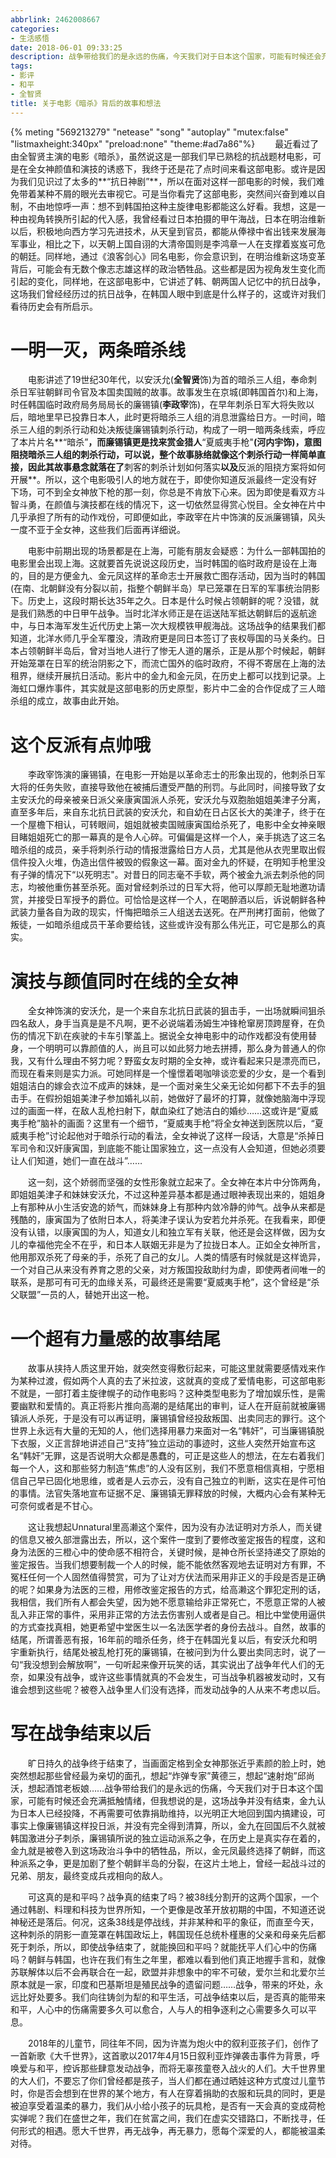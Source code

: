 ```yaml
---
abbrlink: 2462008667
categories:
- 生活感悟
date: 2018-06-01 09:33:25
description: 战争带给我们的是永远的伤痛，今天我们对于日本这个国家，可能有时候还会充满抵触情绪，但我想说的是，这场战争并没有结束，金九认为日本人已经投降，不再需要可依靠捐助维持，以光明正大地回到国内搞建设，可事实上像廉锡镇这样投日派，并没有完全得到清算，所以，金九在回国后不久就被韩国激进分子刺杀，廉锡镇所说的独立运动派系之争，在历史上是真实存在着的，金九就是被卷入到这场政治斗争中的牺牲品，所以，金元凤最终选择了朝鲜，而这种派系之争，更是加剧了整个朝鲜半岛的分裂，在这片土地上，曾经一起战斗过的兄弟、朋友，最终变成兵戎相向的敌人;自然，故事的结尾，所谓善恶有报，16年前的暗杀任务，终于在韩国光复以后，有安沃允和明宇重新执行，结尾处被乱枪打死的廉锡镇，在被问到为什么要出卖同志时，说了一句“我没想到会解放啊”，一句听起来像开玩笑的话，其实说出了战争年代人们的无奈，如果没有战争，或许这些事情就真的不会发生，可当战争机器被发动时，又有谁会想到这些呢;故事发生在京城(即韩国首尔)和上海，时任韩国临时政府局务局局长的廉锡镇(**李政宰**饰)，在早年刺杀日军大将失败以后，暗地里早已投靠日本人，此时更将暗杀三人组的消息泄露给日方
tags:
- 影评
- 和平
- 全智贤
title: 关于电影《暗杀》背后的故事和想法
---
```


{% meting "569213279" "netease" "song" "autoplay" "mutex:false" "listmaxheight:340px" "preload:none" "theme:#ad7a86"%}
&emsp;&emsp;最近看过了由全智贤主演的电影《暗杀》，虽然说这是一部我们早已熟稔的抗战题材电影，可是在全女神颜值和演技的诱惑下，我终于还是花了点时间来看这部电影。或许是因为我们见识过了太多的**“抗日神剧”**，所以在面对这样一部电影的时候，我们难免带着某种不屑的眼光去审视它。可是当你看完了这部电影，突然间兴奋到难以自制，不由地惊呼一声：想不到韩国拍这种主旋律电影都能这么好看。我想，这是一种由视角转换所引起的代入感，我曾经看过日本拍摄的甲午海战，日本在明治维新以后，积极地向西方学习先进技术，从天皇到官员，都能从俸禄中省出钱来发展海军事业，相比之下，以天朝上国自诩的大清帝国则是李鸿章一人在支撑着岌岌可危的朝廷。同样地，通过《浪客剑心》同名电影，你会意识到，在明治维新这场变革背后，可能会有无数个像志志雄这样的政治牺牲品。这些都是因为视角发生变化而引起的变化，同样地，在这部电影中，它讲述了韩、朝两国人记忆中的抗日战争，这场我们曾经经历过的抗日战争，在韩国人眼中到底是什么样子的，这或许对我们看待历史会有所启示。

# 一明一灭，两条暗杀线
&emsp;&emsp;电影讲述了19世纪30年代，以安沃允(**全智贤**饰)为首的暗杀三人组，奉命刺杀日军驻朝鲜司令官及本国卖国贼的故事。故事发生在京城(即韩国首尔)和上海，时任韩国临时政府局务局局长的廉锡镇(**李政宰**饰)，在早年刺杀日军大将失败以后，暗地里早已投靠日本人，此时更将暗杀三人组的消息泄露给日方。一时间，暗杀三人组的刺杀行动和处决叛徒廉锡镇刺杀行动，构成了一明一暗两条线索，呼应了本片片名**“暗杀”**，而廉锡镇更是找来赏金猎人**“夏威夷手枪"**(**河内宇**饰)，意图阻挠暗杀三人组的刺杀行动，可以说，整个故事脉络就像这个刺杀行动一样简单直接，因此其故事悬念就落在了**刺客的刺杀计划如何落实**以及**反派的阻挠方案将如何开展**。所以，这个电影吸引人的地方就在于，即使你知道反派最终一定没有好下场，可不到全女神放下枪的那一刻，你总是不肯放下心来。因为即使是看双方斗智斗勇，在颜值与演技都在线的情况下，这一切依然显得赏心悦目。全女神在片中几乎承担了所有的动作戏份，可即便如此，李政宰在片中饰演的反派廉锡镇，风头一度不亚于全女神，这些我们后面再详细说。

&emsp;&emsp;电影中前期出现的场景都是在上海，可能有朋友会疑惑：为什么一部韩国拍的电影里会出现上海。这就要首先说说这段历史，当时韩国的临时政府是设在上海的，目的是方便金九、金元凤这样的革命志士开展救亡图存活动，因为当时的韩国(在南、北朝鲜没有分裂以前，指整个朝鲜半岛）早已笼罩在日军的军事统治阴影下。历史上，这段时期长达35年之久。日本是什么时候占领朝鲜的呢？没错，就是我们熟悉的中日甲午战争。当时北洋水师正是在运送陆军抵达朝鲜后的返航途中，与日本海军发生近代历史上第一次大规模铁甲舰海战。这场战争的结果我们都知道，北洋水师几乎全军覆没，清政府更是同日本签订了丧权辱国的马关条约。日本占领朝鲜半岛后，曾对当地人进行了惨无人道的屠杀，正是从那个时候起，朝鲜开始笼罩在日军的统治阴影之下，而流亡国外的临时政府，不得不寄居在上海的法租界，继续开展抗日活动。影片中的金九和金元凤，在历史上都可以找到记录。上海虹口爆炸事件，其实就是这部电影的历史原型，影片中二金的合作促成了三人暗杀组的成立，故事由此开始。

# 这个反派有点帅哦
&emsp;&emsp;李政宰饰演的廉锡镇，在电影一开始是以革命志士的形象出现的，他刺杀日军大将的任务失败，直接导致他在被捕后遭受严酷的刑罚。与此同时，间接导致了女主安沃允的母亲被亲日派父亲康寅国派人杀死，安沃允与双胞胎姐姐美津子分离，直至多年后，来自东北抗日武装的安沃允，和自幼在日占区长大的美津子，终于在一个屋檐下相认，可转眼间，姐姐就被卖国贼康寅国给杀死了，电影中全女神亲眼目睹姐姐死亡的那一幕真的是令人心碎。可偏偏是这样一个人，亲手挑选了这三名暗杀组的成员，亲手将刺杀行动的情报泄露给日方人员，尤其是他从衣兜里取出假信件投入火堆，伪造出信件被毁的假象这一幕。面对金九的怀疑，在明知手枪里没有子弹的情况下“以死明志"。对昔日的同志毫不手软，两个被金九派去刺杀他的同志，均被他重伤甚至杀死。面对曾经刺杀过的日军大将，他可以厚颜无耻地邀功请赏，并接受日军授予的爵位。可恰恰是这样一个人，在喝醉酒以后，诉说朝鲜各种武装力量各自为政的现实，忏悔把暗杀三人组送去送死。在严刑拷打面前，他做了叛徒，一如暗杀组成员干革命要给钱，这些或许没有那么伟光正，可它是那么的真实。

# 演技与颜值同时在线的全女神
&emsp;&emsp;全女神饰演的安沃允，是一个来自东北抗日武装的狙击手，一出场就瞬间狙杀四名敌人，身手当真是是不凡啊，更不必说端着汤姆生冲锋枪窜房顶跨屋脊，在负伤的情况下趴在疾驶的卡车引擎盖上。据说全女神电影中的动作戏都没有使用替身，一个明明可以靠颜值的人，尚且可以如此努力地去拼搏，那么身为普通人的你我，又有什么理由不努力呢？野蛮女友时期的全女神，或许看起来只是漂亮而已，而现在看来则是实力派。可她同样是一个憧憬着喝咖啡谈恋爱的少女，是一个看到姐姐洁白的嫁会衣泣不成声的妹妹，是一个面对亲生父亲无论如何都下不去手的狙击手。在假扮姐姐美津子参加婚礼以前，她做好了最坏的打算，就像她脑海中浮现过的画面一样，在敌人乱枪扫射下，献血染红了她洁白的婚纱……这或许是“夏威夷手枪”脑补的画面？这里有一个细节，“夏威夷手枪”将全女神送到医院以后，“夏威夷手枪”讨论起他对于暗杀行动的看法，全女神说了这样一段话，大意是“杀掉日军司令和汉奸康寅国，到底能不能让国家独立，这一点没有人会知道，但她必须要让人们知道，她们一直在战斗”……

&emsp;&emsp;这一刻，这个娇弱而坚强的女性形象就立起来了。全女神在本片中分饰两角，即姐姐美津子和妹妹安沃允，不过这种差异基本都是通过眼神表现出来的，姐姐身上有那种从小生活安逸的娇气，而妹妹身上有那种内敛冷静的帅气。战争从来都是残酷的，康寅国为了依附日本人，将美津子误认为安若允并杀死。在我看来，即便没有认错，以康寅国的为人，知道女儿和独立军有关联，他还是会这样做，因为女儿的幸福他完全不在乎，和日本人联姻无非是为了拉拢日本人。正如全女神所言，他用那双杀死了母亲的手，杀死了自己的女儿。人类的情感有时候就是这样诡异，一个对自己从来没有养育之恩的父亲，对方叛国投敌助纣为虐，即使两者间唯一的联系，是那可有可无的血缘关系，可最终还是需要“夏威夷手枪”，这个曾经是“杀父联盟”一员的人，替她开出这一枪。

# 一个超有力量感的故事结尾
&emsp;&emsp;故事从挟持人质这里开始，就突然变得敷衍起来，可能这里就需要感情戏来作为某种过渡，假如两个人真的去了米拉波，这就真的变成了爱情电影，可这部电影不就是，一部打着主旋律幌子的动作电影吗？这种类型电影为了增加娱乐性，是需要幽默和爱情的。真正将影片推向高潮的是结尾出的审判，证人在开庭前就被廉锡镇派人杀死，于是没有可以再证明，廉锡镇曾经投敌叛国、出卖同志的罪行。这个世界上永远有大量的无知的人，他们选择用暴力来面对一名“韩奸”，可当廉锡镇脱下衣服，义正言辞地讲述自己“支持”独立运动的事迹时，这些人突然开始宣布这名“韩奸”无罪，这是否说明大众都是愚蠢的，可正是这些人的想法，在左右着我们每一个人，这和那些努力制造“焦虑”的人没有区别，我们不愿意相信真相，宁愿相信自己早已固化地思维，或者是人云亦云，没有自己独立的判断，这实在是件可怕的事情。法官失落地宣布证据不足、廉锡镇无罪释放的时候，大概内心会有某种无可奈何或者是不甘心。

&emsp;&emsp;这让我想起Unnatural里高濑这个案件，因为没有办法证明对方杀人，而关键的信息又被久部泄露出去，所以，这个案件一度到了要修改鉴定报告的程度，这和身为法医的三橙心中的使命感不相符合，关键时候，是神仓所长坚持递交了原始的鉴定报告。当我们想要制裁一个人的时候，能不能依然客观地去证明对方有罪，不冤枉任何一个人固然值得赞赏，可为了让对方伏法而采用非正义的手段是否是正确的呢？如果身为法医的三橙，用修改鉴定报告的方式，给高濑这个罪犯定刑的话，我相信，我们所有人都会失望，因为她不愿意输给非正常死亡，不愿意正常的人被乱入非正常的事件，采用非正常的方法去伤害别人或者是自己。相比中堂使用逼供的方式查找真相，她更希望中堂医生以一名法医学者的身份去战斗。自然，故事的结尾，所谓善恶有报，16年前的暗杀任务，终于在韩国光复以后，有安沃允和明宇重新执行，结尾处被乱枪打死的廉锡镇，在被问到为什么要出卖同志时，说了一句“我没想到会解放啊”，一句听起来像开玩笑的话，其实说出了战争年代人们的无奈，如果没有战争，或许这些事情就真的不会发生，可当战争机器被发动时，又有谁会想到这些呢？被卷入战争里人们没有选择，而发动战争的人从来不考虑以后。

# 写在战争结束以后
&emsp;&emsp;旷日持久的战争终于结束了，当画面定格到全女神那张近乎素颜的脸上时，她突然想起那些曾经最为亲切的面孔，想起“炸弹专家”黄德三，想起“速射炮”邱尚沃，想起酒馆老板娘……战争带给我们的是永远的伤痛，今天我们对于日本这个国家，可能有时候还会充满抵触情绪，但我想说的是，这场战争并没有结束，金九认为日本人已经投降，不再需要可依靠捐助维持，以光明正大地回到国内搞建设，可事实上像廉锡镇这样投日派，并没有完全得到清算，所以，金九在回国后不久就被韩国激进分子刺杀，廉锡镇所说的独立运动派系之争，在历史上是真实存在着的，金九就是被卷入到这场政治斗争中的牺牲品，所以，金元凤最终选择了朝鲜，而这种派系之争，更是加剧了整个朝鲜半岛的分裂，在这片土地上，曾经一起战斗过的兄弟、朋友，最终变成兵戎相向的敌人。

&emsp;&emsp;可这真的是和平吗？战争真的结束了吗？被38线分割开的这两个国家，一个通过韩剧、料理和科技为世界所知，一个更像是改革开放初期的中国，不知道还说神秘还是落后。何况，这条38线是停战线，并非某种和平的象征，而直至今天，这种刺杀的阴影一直笼罩在韩国政坛上，韩国现任总统朴槿惠的父亲和母亲先后都死于刺杀，所以，即使战争结束了，就能换回和平吗？就能抚平人们心中的伤痛吗？朝鲜与韩国，也许在我们有生之年里，都难以看到他们真正地握手言和，就像苏联解体以后不会再联合在一起，欧盟并非想象中的牢不可破，爱尔兰和北爱尔兰原本就是一家，印度和巴基斯坦是殖民战争的遗留问题……战争，带来的坏处，永远比好处要多。我们向往铸剑为犁的和平生活，可战争结束以后，是否真的能带来和平，人心中的伤痛需要多久可以愈合，人与人的相争逐利之心需要多久可以平息。

&emsp;&emsp;2018年的儿童节，同往年不同，因为许嵩为炮火中的叙利亚孩子们，创作了一首新歌《大千世界》，这首歌以2017年4月15日叙利亚炸弹袭击事件为背景，呼唤爱与和平，控诉那些肆意发动战争，而将无辜孩童卷入战火的人们。大千世界里的大人们，不要忘了你们曾经都是孩子，当人们都在通过晒娃这种方式度过儿童节时，你是否会想到在世界的某个地方，有人在穿着捐助的衣服和玩具的同时，更是被迫享受着温柔的暴力，我们从小给小孩子的玩具枪，是否有一天会真的变成荷枪实弹呢？我们在盛世之年，我们在贫富之间，我们在虚实交错路口，不断找寻，任何形式的相遇。愿大千世界，再无战争，再无暴力，愿每个深爱的人，都能被温柔对待。